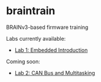 # braintrain
BRAINv3-based firmware training

Labs currently available:
- [Lab 1: Embedded Introduction](lab1.md)

Coming soon:
- [Lab 2: CAN Bus and Multitasking](lab2.md)
